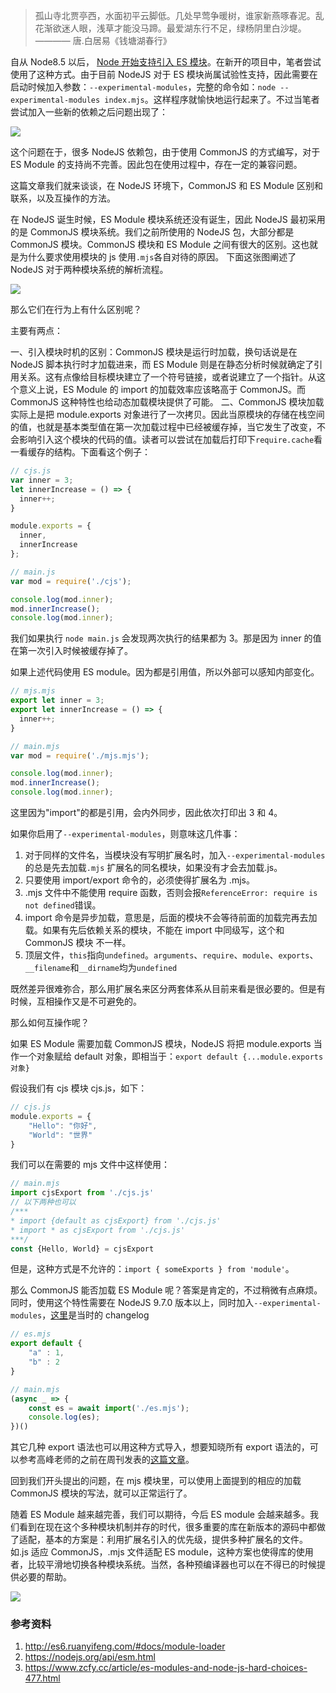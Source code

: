 > 孤山寺北贾亭西，水面初平云脚低。几处早莺争暖树，谁家新燕啄春泥。乱花渐欲迷人眼，浅草才能没马蹄。最爱湖东行不足，绿杨阴里白沙堤。 ———— 唐.白居易《钱塘湖春行》

自从 Node8.5 以后， [Node 开始支持引入 ES 模块](https://github.com/nodejs/node/blob/master/doc/changelogs/CHANGELOG_V8.md#8.5.0)。在新开的项目中，笔者尝试使用了这种方式。由于目前 NodeJS 对于 ES 模块尚属试验性支持，因此需要在启动时候加入参数：`--experimental-modules`，完整的命令如：`node --experimental-modules index.mjs`。这样程序就愉快地运行起来了。不过当笔者尝试加入一些新的依赖之后问题出现了：

![](https://p0.ssl.qhimg.com/t01000138a5b171d59b.png)

这个问题在于，很多 NodeJS 依赖包，由于使用 CommonJS 的方式编写，对于 ES Module 的支持尚不完善。因此包在使用过程中，存在一定的兼容问题。

这篇文章我们就来谈谈，在 NodeJS 环境下，CommonJS 和 ES Module 区别和联系，以及互操作的方法。

在 NodeJS 诞生时候，ES Module 模块系统还没有诞生，因此 NodeJS 最初采用的是 CommonJS 模块系统。我们之前所使用的 NodeJS 包，大部分都是 CommonJS 模块。CommonJS 模块和 ES Module 之间有很大的区别。这也就是为什么要求使用模块的 js 使用`.mjs`各自对待的原因。 下面这张图阐述了 NodeJS 对于两种模块系统的解析流程。

![](https://p1.ssl.qhimg.com/t0194077ced433a626b.png)

那么它们在行为上有什么区别呢？

主要有两点：

一、引入模块时机的区别：CommonJS 模块是运行时加载，换句话说是在 NodeJS 脚本执行时才加载进来，而 ES Module 则是在静态分析时候就确定了引用关系。这有点像给目标模块建立了一个符号链接，或者说建立了一个指针。从这个意义上说，ES Module 的 import 的加载效率应该略高于 CommonJS。而 CommonJS 这种特性也给动态加载模块提供了可能。
二、CommonJS 模块加载实际上是把 module.exports 对象进行了一次拷贝。因此当原模块的存储在栈空间的值，也就是基本类型值在第一次加载过程中已经被缓存掉，当它发生了改变，不会影响引入这个模块的代码的值。读者可以尝试在加载后打印下`require.cache`看一看缓存的结构。下面看这个例子：

```JavaScript
// cjs.js
var inner = 3;
let innerIncrease = () => {
  inner++;
}

module.exports = {
  inner,
  innerIncrease
};
```

```JavaScript
// main.js
var mod = require('./cjs');

console.log(mod.inner);
mod.innerIncrease();
console.log(mod.inner);
```

我们如果执行 `node main.js` 会发现两次执行的结果都为 3。那是因为 inner 的值在第一次引入时候被缓存掉了。

如果上述代码使用 ES module。因为都是引用值，所以外部可以感知内部变化。

```JavaScript
// mjs.mjs
export let inner = 3;
export let innerIncrease = () => {
  inner++;
}
```

```JavaScript
// main.mjs
var mod = require('./mjs.mjs');

console.log(mod.inner);
mod.innerIncrease();
console.log(mod.inner);
```

这里因为"import"的都是引用，会内外同步，因此依次打印出 3 和 4。

如果你启用了`--experimental-modules`，则意味这几件事：

1. 对于同样的文件名，当模块没有写明扩展名时，加入`--experimental-modules`的总是先去加载`.mjs` 扩展名的同名模块，如果没有才会去加载.js。
1. 只要使用 import/export 命令的，必须使得扩展名为 .mjs。
1. .mjs 文件中不能使用 require 函数，否则会报`ReferenceError: require is not defined`错误。
1. import 命令是异步加载，意思是，后面的模块不会等待前面的加载完再去加载。如果有先后依赖关系的模块，不能在 import 中同级写，这个和 CommonJS 模块 不一样。
1. 顶层文件，`this`指向`undefined`。`arguments`、`require`、`module`、`exports`、`__filename`和`__dirname`均为`undefined`

既然差异很难弥合，那么用扩展名来区分两套体系从目前来看是很必要的。但是有时候，互相操作又是不可避免的。

那么如何互操作呢？

如果 ES Module 需要加载 CommonJS 模块，NodeJS 将把 module.exports 当作一个对象赋给 default 对象，即相当于：`export default {...module.exports 对象}`

假设我们有 cjs 模块 cjs.js，如下：

```JavaScript
// cjs.js
module.exports = {
    "Hello": "你好",
    "World": "世界"
}
```

我们可以在需要的 mjs 文件中这样使用：

```JavaScript
// main.mjs
import cjsExport from './cjs.js'
// 以下两种也可以
/***
* import {default as cjsExport} from './cjs.js'
* import * as cjsExport from './cjs.js'
***/
const {Hello, World} = cjsExport
```

但是，这种方式是不允许的：`import { someExports } from 'module'`。

那么 CommonJS 能否加载 ES Module 呢？答案是肯定的，不过稍微有点麻烦。同时，使用这个特性需要在 NodeJS 9.7.0 版本以上，同时加入`--experimental-modules`，[这里](https://github.com/nodejs/node/blob/master/doc/changelogs/CHANGELOG_V9.md#9.7.0)是当时的 changelog

```Javascript
// es.mjs
export default {
    "a" : 1,
    "b" : 2
}
```

```Javascript
// main.mjs
(async _ => {
    const es = await import('./es.mjs');
    console.log(es);
})()
```

其它几种 export 语法也可以用这种方式导入，想要知晓所有 export 语法的，可以参考高峰老师的之前在周刊发表的[这篇文章](https://mp.weixin.qq.com/s/bIU_FvesizFJ3D_6KWRPHA)。

回到我们开头提出的问题，在 mjs 模块里，可以使用上面提到的相应的加载 CommonJS 模块的写法，就可以正常运行了。

随着 ES Module 越来越完善，我们可以期待，今后 ES module 会越来越多。我们看到在现在这个多种模块机制并存的时代，很多重要的库在新版本的源码中都做了适配，基本的方案是：利用扩展名引入的优先级，提供多种扩展名的文件。如.js 适应 CommonJS，.mjs 文件适配 ES module，这种方案也使得库的使用者，比较平滑地切换各种模块系统。当然，各种预编译器也可以在不得已的时候提供必要的帮助。

![](https://p3.ssl.qhimg.com/t0176aec319809a43b5.png)

### 参考资料

1. http://es6.ruanyifeng.com/#docs/module-loader
2. https://nodejs.org/api/esm.html
3. https://www.zcfy.cc/article/es-modules-and-node-js-hard-choices-477.html

